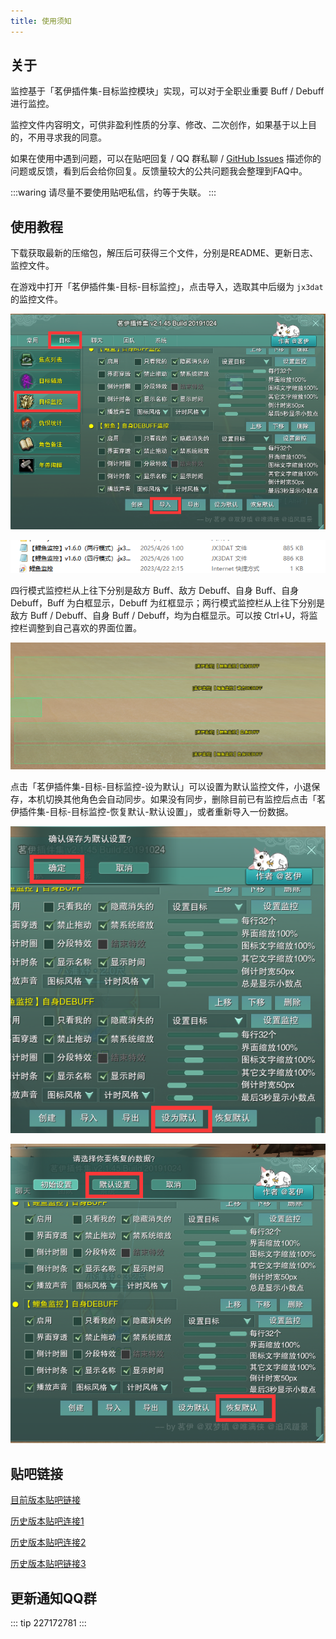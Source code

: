 ```yaml
---
title: 使用须知
---
```


## 关于

监控基于「茗伊插件集-目标监控模块」实现，可以对于全职业重要 Buff / Debuff 进行监控。

监控文件内容明文，可供非盈利性质的分享、修改、二次创作，如果基于以上目的，不用寻求我的同意。

如果在使用中遇到问题，可以在贴吧回复 / QQ 群私聊 / [GitHub Issues]() 描述你的问题或反馈，看到后会给你回复。反馈量较大的公共问题我会整理到FAQ中。

:::waring 
请尽量不要使用贴吧私信，约等于失联。
:::

## 使用教程

下载获取最新的压缩包，解压后可获得三个文件，分别是README、更新日志、监控文件。

在游戏中打开「茗伊插件集-目标-目标监控」，点击导入，选取其中后缀为 `jx3dat` 的监控文件。

![An image](/image/1.png)

![An image](/image/2.png)

四行模式监控栏从上往下分别是敌方 Buff、敌方 Debuff、自身 Buff、自身 Debuff，Buff 为白框显示，Debuff 为红框显示；两行模式监控栏从上往下分别是敌方 Buff / Debuff、自身 Buff / Debuff，均为白框显示。可以按 Ctrl+U，将监控栏调整到自己喜欢的界面位置。

![An image](/image/3.png)

点击「茗伊插件集-目标-目标监控-设为默认」可以设置为默认监控文件，小退保存，本机切换其他角色会自动同步。如果没有同步，删除目前已有监控后点击「茗伊插件集-目标-目标监控-恢复默认-默认设置」，或者重新导入一份数据。

![An image](/image/4.png)

![An image](/image/5.png)

## 贴吧链接

[目前版本贴吧链接](https://tieba.baidu.com/p/6470946492?see_lz=1)

[历史版本贴吧连接1](https://tieba.baidu.com/p/5464592160?see_lz=1)

[历史版本贴吧连接2](https://tieba.baidu.com/p/5314050246?see_lz=1)
 
[历史版本贴吧链接3](https://tieba.baidu.com/p/6323130138?pn=1)


## 更新通知QQ群

::: tip
227172781
::: 




 